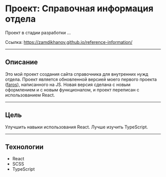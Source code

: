 # Проект: Справочная информация отдела

Проект в стадии разработки ... 

Ссылка: https://zamdikhanov.github.io/reference-information/
_____

## Описание

Это мой проект создания сайта справочника для внутренних нужд отдела. 
Проект является обновленной версией моего первого проекта ([faros](https://zamdikhanov.github.io/Faros/pages/accessory.html)), написанного на JS. Новая версия сделана с новым оформлением и с новым функционалом, и проект переписан с использованием React.

_____

## Цель

Улучшить навыки использования React. Лучше изучить TypeScript.

_____

## Технологии

* React
* SCSS
* TypeScript

